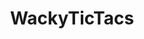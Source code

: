 ---
title: WackyTicTacs
crosslinks:
- ReallyWackyTicTacs
- MinionHate
- ComedyCemetery
- DeepFriedMemes
- Ooer
- nukedmemes
- childfree
- THE_PACK
- ledootgeneration
- forgottengold
- nocontext
- PrequelMemes
- iamverysmart
- KarmaCourt
- KGATLW
- forwardsfromgrandma
- 2meirl42meirl4meirl
---